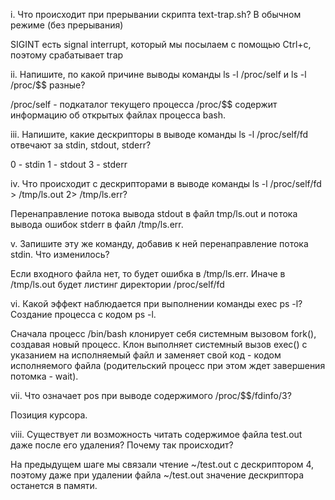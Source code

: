 i. Что происходит при прерывании скрипта text-trap.sh? В обычном режиме (без прерывания)

SIGINT есть signal interrupt, который мы посылаем с помощью Ctrl+c, поэтому срабатывает trap

ii. Напишите, по какой причине выводы команды ls -l /proc/self и ls -l /proc/$$ разные?

/proc/self - подкаталог текущего процесса /proc/$$ содержит информацию об открытых файлах процесса bash.

iii. Напишите, какие дескрипторы в выводе команды ls -l /proc/self/fd отвечают за stdin, stdout, stderr?

0 - stdin 1 - stdout 3 - stderr

iv. Что происходит с дескрипторами в выводе команды ls -l /proc/self/fd > /tmp/ls.out 2> /tmp/ls.err?

Перенаправление потока вывода stdout в файл tmp/ls.out и потока вывода ошибок stderr в файл /tmp/ls.err.

v. Запишите эту же команду, добавив к ней перенаправление потока stdin. Что изменилось?

Если входного файла нет, то будет ошибка в /tmp/ls.err. Иначе в /tmp/ls.out будет листинг директории /proc/self/fd

vi. Какой эффект наблюдается при выполнении команды exec ps -l? Создание процесса с кодом ps -l.

Сначала процесс /bin/bash клонирует себя системным вызовом fork(), создавая новый процесс. Клон выполняет системный вызов exec() с указанием на исполняемый файл и заменяет свой код - кодом исполняемого файла (родительский процесс при этом ждет завершения потомка - wait).

vii. Что означает pos при выводе содержимого /proc/$$/fdinfo/3?

Позиция курсора.

viii. Существует ли возможность читать содержимое файла test.out даже после его удаления? Почему так происходит?

На предыдущем шаге мы связали чтение ~/test.out с дескриптором 4, поэтому даже при удалении файла ~/test.out значение дескриптора останется в памяти.
